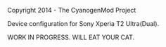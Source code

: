 Copyright 2014 - The CyanogenMod Project

Device configuration for Sony Xperia T2 Ultra(Dual).

WORK IN PROGRESS. WILL EAT YOUR CAT.
